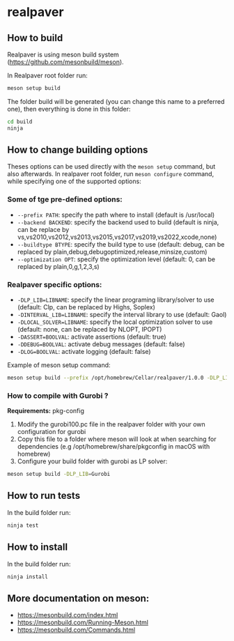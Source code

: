 # realpaver

## How to build

Realpaver is using meson build system (https://github.com/mesonbuild/meson).

In Realpaver root folder run:

```bash
meson setup build
```

The folder build will be generated (you can change this name to a preferred one), then everything is done in this folder:

```bash
cd build
ninja
```

## How to change building options

Theses options can be used directly with the `meson setup` command, but also afterwards.
In realpaver root folder, run `meson configure` command, while specifying one of the supported options:

### Some of tge pre-defined options:

- `--prefix PATH`: specify the path where to install (default is /usr/local)
- `--backend BACKEND`: specify the backend used to build (default is ninja, can be replace by vs,vs2010,vs2012,vs2013,vs2015,vs2017,vs2019,vs2022,xcode,none)
- `--buildtype BTYPE`: specify the build type to use (default: debug, can be replaced by plain,debug,debugoptimized,release,minsize,custom)
- `--optimization OPT`: specify the optimization level (default: 0, can be replaced by plain,0,g,1,2,3,s)

### Realpaver specific options:

- `-DLP_LIB=LIBNAME`: specify the linear programing library/solver to use (default: Clp, can be replaced by Highs, Soplex)
- `-DINTERVAL_LIB=LIBNAME`: specify the interval library to use (default: Gaol)
- `-DLOCAL_SOLVER=LIBNAME`: specify the local optimization solver to use (default: none, can be replaced by NLOPT, IPOPT)
- `-DASSERT=BOOLVAL`: activate assertions (default: true)
- `-DDEBUG=BOOLVAL`: activate debug messages (default: false)
- `-DLOG=BOOLVAL`: activate logging (default: false)

Example of meson setup command:

```bash
meson setup build --prefix /opt/homebrew/Cellar/realpaver/1.0.0 -DLP_LIB=Highs -DLOG=true
```

### How to compile with Gurobi ?

**Requirements:** pkg-config

1. Modify the gurobi100.pc file in the realpaver folder with your own configuration for gurobi
2. Copy this file to a folder where meson will look at when searching for dependencies (e.g /opt/homebrew/share/pkgconfig in macOS with homebrew)
3. Configure your build folder with gurobi as LP solver:

```bash
meson setup build -DLP_LIB=Gurobi
```

## How to run tests

In the build folder run:

```bash
ninja test
```

## How to install

In the build folder run:

```bash
ninja install
```

## More documentation on meson:

- https://mesonbuild.com/index.html
- https://mesonbuild.com/Running-Meson.html
- https://mesonbuild.com/Commands.html